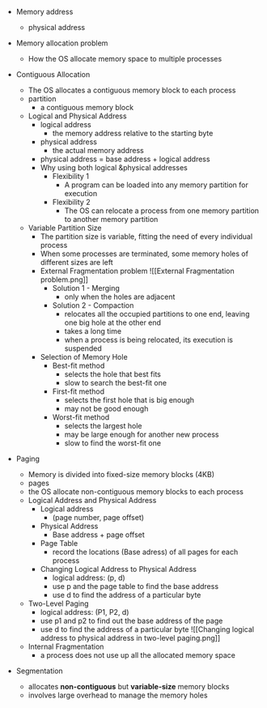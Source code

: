 - Memory address
	- physical address

- Memory allocation problem
	- How the OS allocate memory space to multiple processes

- Contiguous Allocation
	- The OS allocates a contiguous memory block to each process
	- partition
		- a contiguous memory block
	- Logical and Physical Address
		- logical address
			- the memory address relative to the starting byte
		- physical address
			- the actual memory address
		- physical address = base address + logical address
		- Why using both logical &physical addresses
			- Flexibility 1
				- A program can be loaded into any memory partition for execution
			- Flexibility 2
				- The OS can relocate a process from one memory partition to another memory partition
	- Variable Partition Size
		- The partition size is variable, fitting the need of every individual process
		- When some processes are terminated, some memory holes of different sizes are left
		- External Fragmentation problem
			![[External Fragmentation problem.png]]
			- Solution 1 - Merging
				- only when the holes are adjacent
			- Solution 2 - Compaction
				- relocates all the occupied partitions to one end, leaving one big hole at the other end
				- takes a long time
				- when a process is being relocated, its execution is suspended
		- Selection of Memory Hole
			- Best-fit method
				- selects the hole that best fits
				- slow to search the best-fit one
			- First-fit method
				- selects the first hole that is big enough
				- may not be good enough
			- Worst-fit method
				- selects the largest hole
				- may be large enough for another new process
				- slow to find the worst-fit one

- Paging
	- Memory is divided into fixed-size memory blocks (4KB)
	- pages
	- the OS allocate non-contiguous memory blocks to each process
	- Logical Address and Physical Address
		- Logical address
			- (page number, page offset)
		- Physical Address
			- Base address + page offset
		- Page Table
			- record the locations (Base adress) of all pages for each process
		- Changing Logical Address to Physical Address
			- logical address: (p, d)
			- use p and the page table to find the base address
			- use d to find the address of a particular byte
	- Two-Level Paging
		- logical address: (P1, P2, d)
		- use p1 and p2 to find out the base address of the page
		- use d to find the address of a particular byte
		![[Changing logical address to physical address in two-level paging.png]]
	- Internal Fragmentation
		- a process does not use up all the allocated memory space
- Segmentation
	- allocates **non-contiguous** but **variable-size** memory blocks
	- involves large overhead to manage the memory holes

